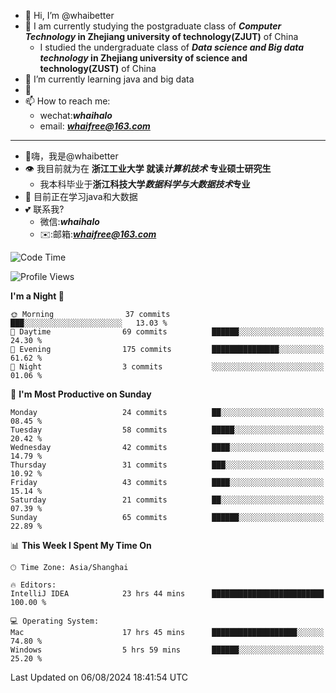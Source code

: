 - 👋 Hi, I’m @whaibetter
- 👀 I am currently studying the postgraduate class of ***Computer Technology* in Zhejiang university of technology(ZJUT)** of China
  -  I studied the undergraduate class of ***Data science and Big data technology* in Zhejiang university of science and technology(ZUST)** of China
- 🌱 I’m currently learning java and big data
- 💞️ 
- 📫 How to reach me: 
  - wechat:***whaihalo***
  - email: ***whaifree@163.com***
 ------------------------
- 👋嗨，我是@whaibetter
- 👁 我目前就为在 **浙江工业大学 就读*计算机技术* 专业硕士研究生**
  - 我本科毕业于**浙江科技大学*数据科学与大数据技术*专业**
- 🌴 目前正在学习java和大数据
- 💕 联系我?
  - 微信:***whaihalo***
  - ✉️:邮箱:***whaifree@163.com***

<!--START_SECTION:waka-->
![Code Time](http://img.shields.io/badge/Code%20Time-330%20hrs%2047%20mins-blue)

![Profile Views](http://img.shields.io/badge/Profile%20Views-0-blue)

**I'm a Night 🦉** 

```text
🌞 Morning                37 commits          ███░░░░░░░░░░░░░░░░░░░░░░   13.03 % 
🌆 Daytime                69 commits          ██████░░░░░░░░░░░░░░░░░░░   24.30 % 
🌃 Evening                175 commits         ███████████████░░░░░░░░░░   61.62 % 
🌙 Night                  3 commits           ░░░░░░░░░░░░░░░░░░░░░░░░░   01.06 % 
```
📅 **I'm Most Productive on Sunday** 

```text
Monday                   24 commits          ██░░░░░░░░░░░░░░░░░░░░░░░   08.45 % 
Tuesday                  58 commits          █████░░░░░░░░░░░░░░░░░░░░   20.42 % 
Wednesday                42 commits          ████░░░░░░░░░░░░░░░░░░░░░   14.79 % 
Thursday                 31 commits          ███░░░░░░░░░░░░░░░░░░░░░░   10.92 % 
Friday                   43 commits          ████░░░░░░░░░░░░░░░░░░░░░   15.14 % 
Saturday                 21 commits          ██░░░░░░░░░░░░░░░░░░░░░░░   07.39 % 
Sunday                   65 commits          ██████░░░░░░░░░░░░░░░░░░░   22.89 % 
```


📊 **This Week I Spent My Time On** 

```text
🕑︎ Time Zone: Asia/Shanghai

🔥 Editors: 
IntelliJ IDEA            23 hrs 44 mins      █████████████████████████   100.00 % 

💻 Operating System: 
Mac                      17 hrs 45 mins      ███████████████████░░░░░░   74.80 % 
Windows                  5 hrs 59 mins       ██████░░░░░░░░░░░░░░░░░░░   25.20 % 
```


 Last Updated on 06/08/2024 18:41:54 UTC
<!--END_SECTION:waka-->
